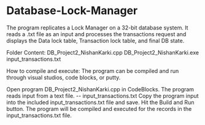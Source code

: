 # Database-Lock-Manager
The program replicates a Lock Manager on a 32-bit database system. It reads a .txt file as an input and processes the transactions request and displays the Data lock table, Transaction lock table, and final DB state.

Folder Content:
DB_Project2_NishanKarki.cpp
DB_Project2_NishanKarki.exe
input_transactions.txt

How to compile and execute:
The program can be compiled and run through visual studios, code blocks, or putty.

Open program DB_Project2_NishanKarki.cpp in CodeBlocks.
The program reads input from a text file. 
-- input_transactions.txt
Copy the program input into the included input_transactions.txt file and save.
Hit the Build and Run button. The program will be compiled and executed for the records in the input_transactions.txt file.
